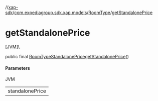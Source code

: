 //[xap-sdk](../../../index.md)/[com.expediagroup.sdk.xap.models](../index.md)/[RoomType](index.md)/[getStandalonePrice](get-standalone-price.md)

# getStandalonePrice

[JVM]\

public final [RoomTypeStandalonePrice](../-room-type-standalone-price/index.md)[getStandalonePrice](get-standalone-price.md)()

#### Parameters

JVM

| |
|---|
| standalonePrice |

